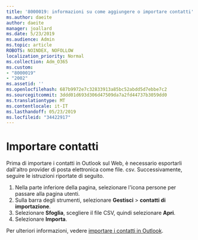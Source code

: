 ```yaml
---
title: '8000019: informazioni su come aggiungere o importare contatti'
ms.author: daeite
author: daeite
manager: joallard
ms.date: 5/23/2019
ms.audience: Admin
ms.topic: article
ROBOTS: NOINDEX, NOFOLLOW
localization_priority: Normal
ms.collection: Adm_O365
ms.custom:
- "8000019"
- "2002"
ms.assetid: ''
ms.openlocfilehash: 687b9972e7c32833913a85bc52abdd5d7ebbe7c2
ms.sourcegitcommit: 3ddd01d693d306d47509da7a2fd44737b3059dd0
ms.translationtype: MT
ms.contentlocale: it-IT
ms.lasthandoff: 05/23/2019
ms.locfileid: "34422917"
---
```

# <a name="import-contacts"></a>Importare contatti

Prima di importare i contatti in Outlook sul Web, è necessario esportarli dall'altro provider di posta elettronica come file. csv. Successivamente, seguire le istruzioni riportate di seguito.

1. Nella parte inferiore della pagina, selezionare l'icona persone per passare alla pagina utenti.
2. Sulla barra degli strumenti, selezionare **Gestisci** > **contatti di importazione**.
3. Selezionare **Sfoglia**, scegliere il file CSV, quindi selezionare **Apri**.
4. Selezionare **Importa**.

Per ulteriori informazioni, vedere [importare i contatti in Outlook](https://support.office.com/article/bb796340-b58a-46c1-90c7-b549b8f3c5f8#ID0EAACAAA=Outlook_on_the_web).

